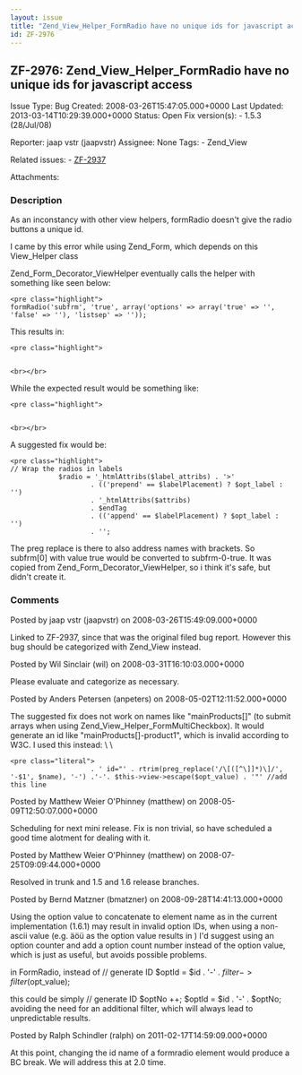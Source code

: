 ```yaml
---
layout: issue
title: "Zend_View_Helper_FormRadio have no unique ids for javascript access"
id: ZF-2976
---
```


ZF-2976: Zend\_View\_Helper\_FormRadio have no unique ids for javascript access
-------------------------------------------------------------------------------

 Issue Type: Bug Created: 2008-03-26T15:47:05.000+0000 Last Updated: 2013-03-14T10:29:39.000+0000 Status: Open Fix version(s): - 1.5.3 (28/Jul/08)
 
 Reporter:  jaap vstr (jaapvstr)  Assignee:  None  Tags: - Zend\_View
 
 Related issues: - [ZF-2937](/issues/browse/ZF-2937)
 
 Attachments: 
### Description

As an inconstancy with other view helpers, formRadio doesn't give the radio buttons a unique id.

I came by this error while using Zend\_Form, which depends on this View\_Helper class

Zend\_Form\_Decorator\_ViewHelper eventually calls the helper with something like seen below:

 
    <pre class="highlight">
    formRadio('subfrm', 'true', array('options' => array('true' => '', 'false' => ''), 'listsep' => ''));


This results in:

 
    <pre class="highlight">
    
    
    <br></br>

While the expected result would be something like:

 
    <pre class="highlight">
    
    
    <br></br>

A suggested fix would be:

 
    <pre class="highlight">
    // Wrap the radios in labels
                $radio = '_htmlAttribs($label_attribs) . '>'
                        . (('prepend' == $labelPlacement) ? $opt_label : '')
                        . '_htmlAttribs($attribs) 
                        . $endTag
                        . (('append' == $labelPlacement) ? $opt_label : '')
                        . '';


The preg replace is there to also address names with brackets. So subfrm[0] with value true would be converted to subfrm-0-true. It was copied from Zend\_Form\_Decorator\_ViewHelper, so i think it's safe, but didn't create it.

 

 

### Comments

Posted by jaap vstr (jaapvstr) on 2008-03-26T15:49:09.000+0000

Linked to ZF-2937, since that was the original filed bug report. However this bug should be categorized with Zend\_View instead.

 

 

Posted by Wil Sinclair (wil) on 2008-03-31T16:10:03.000+0000

Please evaluate and categorize as necessary.

 

 

Posted by Anders Petersen (anpeters) on 2008-05-02T12:11:52.000+0000

The suggested fix does not work on names like "mainProducts[]" (to submit arrays when using Zend\_View\_Helper\_FormMultiCheckbox). It would generate an id like "mainProducts[]-product1", which is invalid according to W3C. I used this instead: \\ \\

 
    <pre class="literal">
                        . ' id="' . rtrim(preg_replace('/\[([^\]]*)\]/', '-$1', $name), '-') .'-'. $this->view->escape($opt_value) . '"' //add this line


 

 

Posted by Matthew Weier O'Phinney (matthew) on 2008-05-09T12:50:07.000+0000

Scheduling for next mini release. Fix is non trivial, so have scheduled a good time alotment for dealing with it.

 

 

Posted by Matthew Weier O'Phinney (matthew) on 2008-07-25T09:09:44.000+0000

Resolved in trunk and 1.5 and 1.6 release branches.

 

 

Posted by Bernd Matzner (bmatzner) on 2008-09-28T14:41:13.000+0000

Using the option value to concatenate to element name as in the current implementation (1.6.1) may result in invalid option IDs, when using a non-ascii value (e.g. äöü as the option value results in ) I'd suggest using an option counter and add a option count number instead of the option value, which is just as useful, but avoids possible problems.

in FormRadio, instead of // generate ID $optId = $id . '-' . $filter->filter($opt\_value);

this could be simply // generate ID $optNo ++; $optId = $id . '-' . $optNo; avoiding the need for an additional filter, which will always lead to unpredictable results.

 

 

Posted by Ralph Schindler (ralph) on 2011-02-17T14:59:09.000+0000

At this point, changing the id name of a formradio element would produce a BC break. We will address this at 2.0 time.

 

 